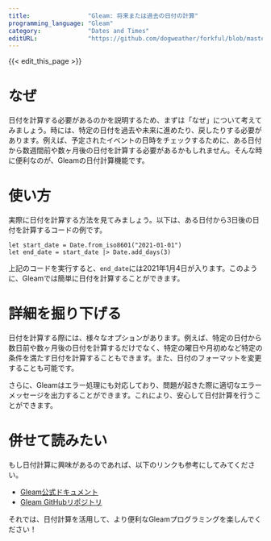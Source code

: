 ```yaml
---
title:                "Gleam: 将来または過去の日付の計算"
programming_language: "Gleam"
category:             "Dates and Times"
editURL:              "https://github.com/dogweather/forkful/blob/master/content/ja/gleam/calculating-a-date-in-the-future-or-past.md"
---
```


{{< edit_this_page >}}

# なぜ
日付を計算する必要があるのかを説明するため、まずは「なぜ」について考えてみましょう。時には、特定の日付を過去や未来に進めたり、戻したりする必要があります。例えば、予定されたイベントの日時をチェックするために、ある日付から数週間前や数ヶ月後の日付を計算する必要があるかもしれません。そんな時に便利なのが、Gleamの日付計算機能です。

# 使い方
実際に日付を計算する方法を見てみましょう。以下は、ある日付から3日後の日付を計算するコードの例です。

```Gleam
let start_date = Date.from_iso8601("2021-01-01")
let end_date = start_date |> Date.add_days(3)
```

上記のコードを実行すると、`end_date`には2021年1月4日が入ります。このように、Gleamでは簡単に日付を計算することができます。

# 詳細を掘り下げる
日付を計算する際には、様々なオプションがあります。例えば、特定の日付から数日前や数ヶ月後の日付を計算するだけでなく、特定の曜日や月初めなど特定の条件を満たす日付を計算することもできます。また、日付のフォーマットを変更することも可能です。

さらに、Gleamはエラー処理にも対応しており、問題が起きた際に適切なエラーメッセージを出力することができます。これにより、安心して日付計算を行うことができます。

# 併せて読みたい
もし日付計算に興味があるのであれば、以下のリンクも参考にしてみてください。

- [Gleam公式ドキュメント](https://gleam.run/documentation/)
- [Gleam GitHubリポジトリ](https://github.com/gleam-lang/gleam)

それでは、日付計算を活用して、より便利なGleamプログラミングを楽しんでください！